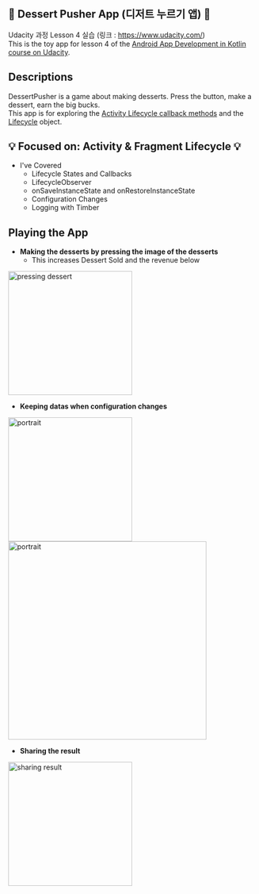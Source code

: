 ## :ice_cream: Dessert Pusher App (디저트 누르기 앱) :ice_cream:
Udacity 과정 Lesson 4 실습 (링크 : https://www.udacity.com/) <br>
This is the toy app for lesson 4 of the [Android App Development in Kotlin course on Udacity](https://classroom.udacity.com/courses/ud9012/lessons/e487c600-ed68-4576-a35a-12f211cf032e/concepts/6a155d63-8153-4a56-95cb-1dfdf06aa173).

## Descriptions
DessertPusher is a game about making desserts. Press the button, make a dessert, earn the big bucks. <br>
This app is for exploring the [Activity Lifecycle callback methods](https://developer.android.com/guide/components/activities/activity-lifecycle) and the [Lifecycle](https://developer.android.com/reference/android/arch/lifecycle/Lifecycle) object.
<br>

## :bulb: Focused on: Activity & Fragment Lifecycle :bulb:
 * I've Covered
   * Lifecycle States and Callbacks
   * LifecycleObserver
   * onSaveInstanceState and onRestoreInstanceState
   * Configuration Changes
   * Logging with Timber

## Playing the App

* <b>Making the desserts by pressing the image of the desserts</b>
    * This increases Dessert Sold and the revenue below
<img width="250" alt = "pressing dessert" src = "https://user-images.githubusercontent.com/64389362/92745283-2f878300-f3bd-11ea-89c3-a8409120c6c9.gif">
<br>

* <b>Keeping datas when configuration changes</b>
<img width="250" alt = "portrait" src = "https://user-images.githubusercontent.com/64389362/92746892-9f4a3d80-f3be-11ea-93b8-0dd88fa7e34d.png">
<br>

<img width="400" alt = "portrait" src = "https://user-images.githubusercontent.com/64389362/92747331-0c5dd300-f3bf-11ea-856d-4cf763bc43c8.png">
<br>

* <b>Sharing the result</b>
<img width="250" alt = "sharing result" src = "https://user-images.githubusercontent.com/64389362/92745930-c18f8b80-f3bd-11ea-907e-a659590b60a8.gif">
<br>

